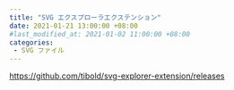 ```yaml
---
title: "SVG エクスプローラエクステンション"
date: 2021-01-21 13:00:00 +08:00
#last_modified_at: 2021-01-02 11:00:00 +08:00
categories: 
 - SVG ファイル
---
```


https://github.com/tibold/svg-explorer-extension/releases
